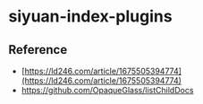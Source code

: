 # siyuan-index-plugins

## Reference

* [https://ld246.com/article/1675505394774](https://ld246.com/article/1675505394774)
* https://github.com/OpaqueGlass/listChildDocs
